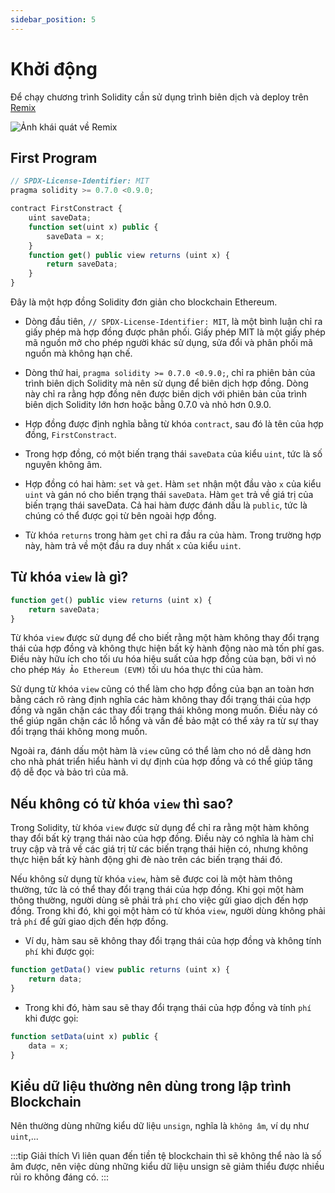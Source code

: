 ```yaml
---
sidebar_position: 5
---
```


# Khởi động

Để chạy chương trình Solidity cần sử dụng trình biên dịch và deploy trên [Remix](https://remix.ethereum.org/)

![Ảnh khái quát về Remix](/img/remix.png)

## First Program

```jsx
// SPDX-License-Identifier: MIT
pragma solidity >= 0.7.0 <0.9.0;

contract FirstConstract {
    uint saveData;
    function set(uint x) public {
        saveData = x;
    }
    function get() public view returns (uint x) {
        return saveData;
    }
}
```

Đây là một hợp đồng Solidity đơn giản cho blockchain Ethereum.

- Dòng đầu tiên, `// SPDX-License-Identifier: MIT`, là một bình luận chỉ ra giấy phép mà hợp đồng được phân phối. Giấy phép MIT là một giấy phép mã nguồn mở cho phép người khác sử dụng, sửa đổi và phân phối mã nguồn mà không hạn chế.

- Dòng thứ hai, `pragma solidity >= 0.7.0 <0.9.0;`, chỉ ra phiên bản của trình biên dịch Solidity mà nên sử dụng để biên dịch hợp đồng. Dòng này chỉ ra rằng hợp đồng nên được biên dịch với phiên bản của trình biên dịch Solidity lớn hơn hoặc bằng 0.7.0 và nhỏ hơn 0.9.0.

- Hợp đồng được định nghĩa bằng từ khóa `contract`, sau đó là tên của hợp đồng, `FirstConstract`.

- Trong hợp đồng, có một biến trạng thái `saveData` của kiểu `uint`, tức là số nguyên không âm.

- Hợp đồng có hai hàm: `set` và `get`. Hàm `set` nhận một đầu vào `x` của kiểu `uint` và gán nó cho biến trạng thái `saveData`. Hàm `get` trả về giá trị của biến trạng thái saveData. Cả hai hàm được đánh dấu là `public`, tức là chúng có thể được gọi từ bên ngoài hợp đồng.

- Từ khóa `returns` trong hàm `get` chỉ ra đầu ra của hàm. Trong trường hợp này, hàm trả về một đầu ra duy nhất `x` của kiểu `uint`.

## Từ khóa `view` là gì?

```jsx title="Function get có sử dụng từ khóa view"
function get() public view returns (uint x) {
    return saveData;
}
```

Từ khóa `view` được sử dụng để cho biết rằng một hàm không thay đổi trạng thái của hợp đồng và không thực hiện bất kỳ hành động nào mà tốn phí gas. Điều này hữu ích cho tối ưu hóa hiệu suất của hợp đồng của bạn, bởi vì nó cho phép `Máy Ảo Ethereum (EVM)` tối ưu hóa thực thi của hàm.

Sử dụng từ khóa `view` cũng có thể làm cho hợp đồng của bạn an toàn hơn bằng cách rõ ràng định nghĩa các hàm không thay đổi trạng thái của hợp đồng và ngăn chặn các thay đổi trạng thái không mong muốn. Điều này có thể giúp ngăn chặn các lỗ hổng và vấn đề bảo mật có thể xảy ra từ sự thay đổi trạng thái không mong muốn.

Ngoài ra, đánh dấu một hàm là `view` cũng có thể làm cho nó dễ dàng hơn cho nhà phát triển hiểu hành vi dự định của hợp đồng và có thể giúp tăng độ dễ đọc và bảo trì của mã.

## Nếu không có từ khóa `view` thì sao?

Trong Solidity, từ khóa `view` được sử dụng để chỉ ra rằng một hàm không thay đổi bất kỳ trạng thái nào của hợp đồng. Điều này có nghĩa là hàm chỉ truy cập và trả về các giá trị từ các biến trạng thái hiện có, nhưng không thực hiện bất kỳ hành động ghi đè nào trên các biến trạng thái đó.

Nếu không sử dụng từ khóa `view`, hàm sẽ được coi là một hàm thông thường, tức là có thể thay đổi trạng thái của hợp đồng. Khi gọi một hàm thông thường, người dùng sẽ phải trả `phí` cho việc gửi giao dịch đến hợp đồng. Trong khi đó, khi gọi một hàm có từ khóa `view`, người dùng không phải trả `phí` để gửi giao dịch đến hợp đồng.

- Ví dụ, hàm sau sẽ không thay đổi trạng thái của hợp đồng và không tính `phí` khi được gọi:

```jsx
function getData() view public returns (uint x) {
    return data;
}
```

- Trong khi đó, hàm sau sẽ thay đổi trạng thái của hợp đồng và tính `phí` khi được gọi:

```jsx
function setData(uint x) public {
    data = x;
}
```

## Kiểu dữ liệu thường nên dùng trong lập trình Blockchain

Nên thường dùng những kiểu dữ liệu `unsign`, nghĩa là `không âm`, ví dụ như `uint`,...

:::tip Giải thích
Vì liên quan đến tiền tệ blockchain thì sẽ không thể nào là số âm được, nên việc dùng những kiểu dữ liệu unsign sẽ giảm thiểu được nhiều rủi ro không đáng có.
:::
